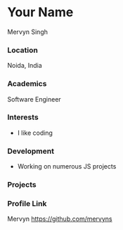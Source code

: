 # Your Name
Mervyn Singh

### Location
Noida, India

### Academics
Software Engineer

### Interests
- I like coding

### Development
- Working on numerous JS projects

### Projects


### Profile Link

Mervyn https://github.com/mervyns
